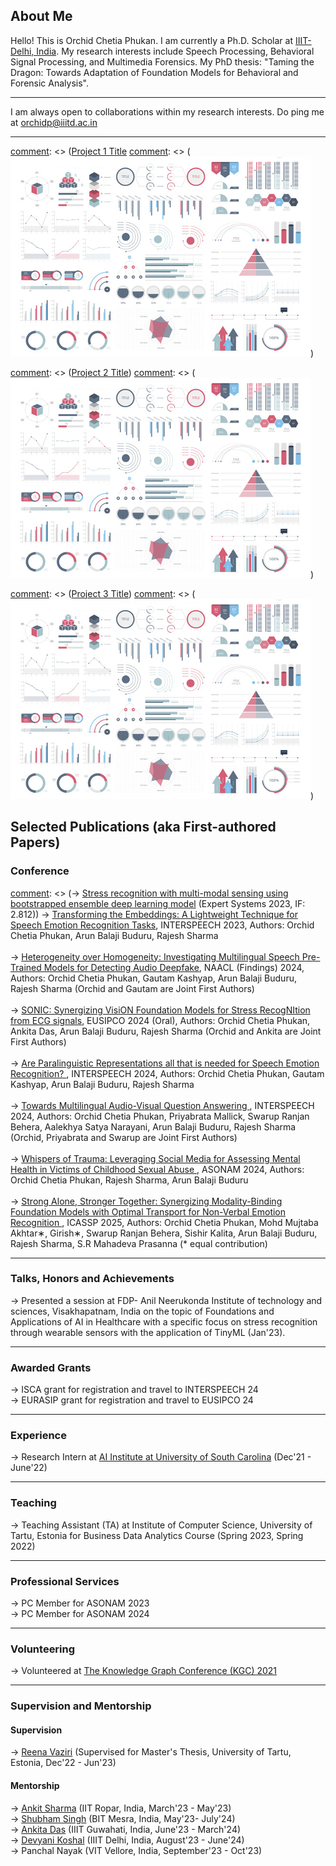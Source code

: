 
## About Me

Hello! This is Orchid Chetia Phukan. I am currently a Ph.D. Scholar at <a href="https://iiitd.ac.in/">IIIT-Delhi, India</a>.
My research interests include Speech Processing, Behavioral Signal Processing, and Multimedia Forensics.
My PhD thesis: "Taming the Dragon: Towards Adaptation of Foundation Models for Behavioral and Forensic Analysis".

---
I am always open to collaborations within my research interests. Do ping me at orchidp@iiitd.ac.in

---

[comment]: <> (### Projects)

[comment]: <> ([Project 1 Title](/sample_page)
[comment]: <> (<img src="images/dummy_thumbnail.jpg?raw=true"/>)

[comment]: <> (---)
[comment]: <> ([Project 2 Title](/pdf/sample_presentation.pdf))
[comment]: <> (<img src="images/dummy_thumbnail.jpg?raw=true"/>)

[comment]: <> (---)
[comment]: <> ([Project 3 Title](http://example.com/))
[comment]: <> (<img src="images/dummy_thumbnail.jpg?raw=true"/>)

[comment]: <> (---)

## Selected Publications (aka First-authored Papers)

### Conference

[comment]: <> (-> <a href="https://onlinelibrary.wiley.com/doi/abs/10.1111/exsy.13239">Stress recognition with multi-modal sensing using bootstrapped ensemble deep learning model</a> (Expert Systems 2023, IF: 2.812))
-> <a href="https://www.isca-archive.org/interspeech_2023/chetiaphukan23_interspeech.html">Transforming the Embeddings: A Lightweight Technique for Speech Emotion Recognition Tasks</a>, INTERSPEECH 2023, Authors: Orchid Chetia Phukan, Arun Balaji Buduru, Rajesh Sharma
<br>
<br>
-> <a href="https://aclanthology.org/2024.findings-naacl.160/"> Heterogeneity over Homogeneity: Investigating Multilingual Speech Pre-Trained Models for Detecting Audio Deepfake</a>, NAACL (Findings) 2024, Authors: Orchid Chetia Phukan, Gautam Kashyap, Arun Balaji Buduru, Rajesh Sharma (Orchid and Gautam are Joint First Authors) 
<br>
<br>
-> <a href="https://arxiv.org/abs/2404.00827"> SONIC: Synergizing VisiON Foundation Models for Stress RecogNItion from ECG signals</a>, EUSIPCO 2024 (Oral), Authors: Orchid Chetia Phukan, Ankita Das, Arun Balaji Buduru, Rajesh Sharma (Orchid and Ankita are Joint First Authors) 
<br>
<br>
-> <a href=""> Are Paralinguistic Representations all that is needed for Speech Emotion Recognition? </a>, INTERSPEECH 2024, Authors: Orchid Chetia Phukan, Gautam Kashyap, Arun Balaji Buduru, Rajesh Sharma 
<br>
<br>
-> <a href="https://arxiv.org/abs/2406.09156"> Towards Multilingual Audio-Visual Question Answering </a>, INTERSPEECH 2024, Authors: Orchid Chetia Phukan, Priyabrata Mallick, Swarup Ranjan Behera, Aalekhya Satya Narayani, Arun Balaji Buduru, Rajesh Sharma (Orchid, Priyabrata and Swarup are Joint First Authors) 
<br>
<br>
-> <a href=""> Whispers of Trauma: Leveraging Social Media for Assessing Mental Health in Victims of Childhood Sexual Abuse </a>, ASONAM 2024, Authors: Orchid Chetia Phukan, Rajesh Sharma, Arun Balaji Buduru
<br>
<br>
-> <a href="https://arxiv.org/abs/2409.14221"> Strong Alone, Stronger Together: Synergizing Modality-Binding Foundation Models with Optimal Transport for Non-Verbal Emotion Recognition </a>, ICASSP 2025, Authors: Orchid Chetia Phukan, Mohd Mujtaba Akhtar∗, Girish∗, Swarup Ranjan Behera, Sishir Kalita, Arun Balaji Buduru, Rajesh Sharma, S.R Mahadeva Prasanna (* equal contribution) 


---

### Talks, Honors and Achievements

-> Presented a session at FDP- Anil Neerukonda Institute of technology and sciences, Visakhapatnam, India on the topic of Foundations and Applications of AI in Healthcare with a specific focus on stress recognition through wearable sensors with the application of TinyML (Jan'23).

---

### Awarded Grants

-> ISCA grant for registration and travel to INTERSPEECH 24
<br>
-> EURASIP grant for registration and travel to EUSIPCO 24

---

### Experience

-> Research Intern at <a href="https://aiisc.ai/">AI Institute at University of South Carolina</a>  (Dec'21 - June'22)

---
### Teaching

-> Teaching Assistant (TA) at Institute of Computer Science, University of Tartu, Estonia for Business Data Analytics Course (Spring 2023, Spring 2022)

---
### Professional Services
-> PC Member for ASONAM 2023
<br>
-> PC Member for ASONAM 2024

---
### Volunteering

-> Volunteered at  <a href="https://www.knowledgegraph.tech/kgc2021/">The Knowledge Graph Conference (KGC) 2021</a>

---
### Supervision and Mentorship
#### Supervision
-> <a href="https://www.linkedin.com/in/reena-vaziri-834102a7/">Reena Vaziri</a> (Supervised for Master's Thesis, University of Tartu, Estonia, Dec'22 - Jun'23) 
#### Mentorship
-> <a href="https://www.linkedin.com/in/ankit-sharma-dev/">Ankit Sharma</a> (IIT Ropar, India, March'23 - May'23) 
<br>
-> <a href="https://www.linkedin.com/in/shubhamsingh0512/">Shubham Singh</a> (BIT Mesra, India, May'23- July'24) 
<br>
-> <a href="https://www.linkedin.com/in/ankita-das-77030016b/">Ankita Das</a> (IIIT Guwahati, India, June'23 - March'24) 
<br>
-> <a href="https://www.linkedin.com/in/devyani-koshal-392428276/">Devyani Koshal</a> (IIIT Delhi, India, August'23 - June'24) 
<br>
-> Panchal Nayak (VIT Vellore, India, September'23 - Oct'23) 





